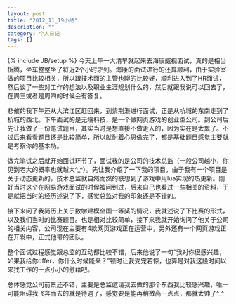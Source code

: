```yaml
---
layout: post
title: "2012_11_19小结"
description: ""
category: 个人日记
tags: []
---
```

{% include JB/setup %}
今天上午一大清早就起来去海康威视面试，真的是相当折腾，坐车整整坐了将近2个小时才到。海康的面试进行的还算顺利，由于实验室做的项目比较相关，所以跟技术面的主管也聊的比较好，顺利进入到了HR面试，然后谈了一些对工作的想法以及职业生涯规划什么的，然后就跟我说可以回去了，在周三或者是周四的时候会有答复。

悲催的我下午还从大滨江区赶回来，到紫荆港进行面试，正是从杭城的东南走到了杭城的西北。下午面试的是无端科技，是一个做网页游戏的创业型公司。到公司后先让我做了一份笔试题目，其实当时是想直接不做走人的，因为实在是太累了。不过后来看看题目还是比较简单，所以就耐着心思做完了，都是基础题目感觉主要就是考察你的基本功。

做完笔试之后就开始面试环节了，面试我的是公司的技术总监（一般公司越小，你见到老大的概率也就越大^_^）。先让我介绍了一下我的项目，由于我有一个项目是关于动态更新的，技术总监就自然而然的联想到了游戏中用lua实现的热更新。刚好当时这个在网易游戏面试的时候被问到过，后来自己也看过一些相关的资料，于是就把当时的经历述说了下，感觉总监对我的印象还是不错的。

接下来问了我简历上关于数学建模全国一等奖的情况，我就述说了下比赛的形式，以及我们当时的比赛题目。也是相对比较简单，接下来我就开始询问了他关于公司的相关内容，公司现在主要有4款网页游戏正在运营中，另外还有一个网页游戏正在开发中，正式他带的团队。

整个面试过程感觉跟总监的互动都比较不错，后来他说了一句“我对你很感兴趣，如果我给你offer，你什么时候能来？”顿时让我受宠若惊，也算是对我这段时间以来找工作的一点小小的慰藉吧。

总体感觉公司前景还不错，主要是总监邀请我去做的那个东西我比较感兴趣，唯一可能阻碍我飞奔而去的就是待遇了，感觉要是能再稍微高一点点，那就太帅了^_^